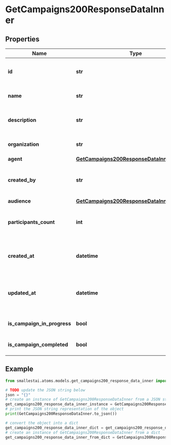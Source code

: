 # GetCampaigns200ResponseDataInner


## Properties

Name | Type | Description | Notes
------------ | ------------- | ------------- | -------------
**id** | **str** | The unique identifier for the campaign | 
**name** | **str** | The name of the campaign | 
**description** | **str** | The description of the campaign | [optional] 
**organization** | **str** | The ID of the organization | [optional] 
**agent** | [**GetCampaigns200ResponseDataInnerAgent**](GetCampaigns200ResponseDataInnerAgent.md) |  | [optional] 
**created_by** | **str** | The ID of the user who created the campaign | [optional] 
**audience** | [**GetCampaigns200ResponseDataInnerAudience**](GetCampaigns200ResponseDataInnerAudience.md) |  | [optional] 
**participants_count** | **int** | The number of participants in the campaign | [optional] 
**created_at** | **datetime** | The date and time when the campaign was created | [optional] 
**updated_at** | **datetime** | The date and time when the campaign was last updated | [optional] 
**is_campaign_in_progress** | **bool** | Whether the campaign is in progress | [optional] 
**is_campaign_completed** | **bool** | Whether the campaign is completed | [optional] 

## Example

```python
from smallestai.atoms.models.get_campaigns200_response_data_inner import GetCampaigns200ResponseDataInner

# TODO update the JSON string below
json = "{}"
# create an instance of GetCampaigns200ResponseDataInner from a JSON string
get_campaigns200_response_data_inner_instance = GetCampaigns200ResponseDataInner.from_json(json)
# print the JSON string representation of the object
print(GetCampaigns200ResponseDataInner.to_json())

# convert the object into a dict
get_campaigns200_response_data_inner_dict = get_campaigns200_response_data_inner_instance.to_dict()
# create an instance of GetCampaigns200ResponseDataInner from a dict
get_campaigns200_response_data_inner_from_dict = GetCampaigns200ResponseDataInner.from_dict(get_campaigns200_response_data_inner_dict)
```



